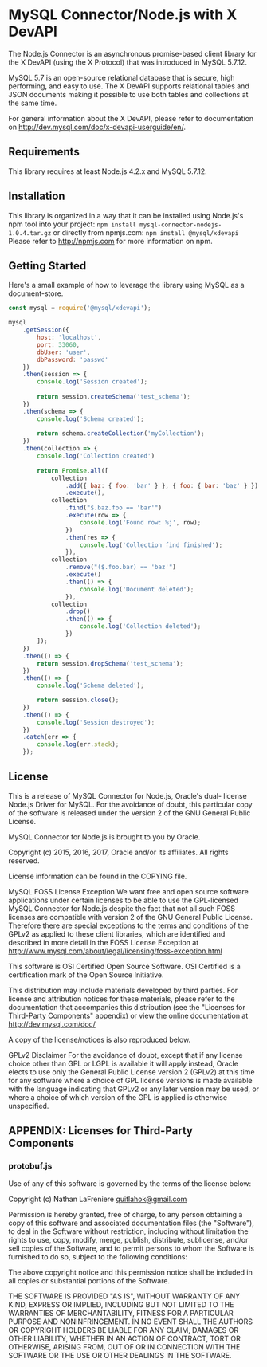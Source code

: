 # MySQL Connector/Node.js with X DevAPI

The Node.js Connector is an asynchronous promise-based client library for the
X DevAPI (using the X Protocol) that was introduced in MySQL 5.7.12.

MySQL 5.7 is an open-source relational database that is secure, high
performing, and easy to use. The X DevAPI supports relational tables and JSON 
documents making it possible to use both tables and collections at the same
time.

For general information about the X DevAPI, please refer to documentation on
http://dev.mysql.com/doc/x-devapi-userguide/en/.

## Requirements

This library requires at least Node.js 4.2.x and MySQL 5.7.12.

## Installation

This library is organized in a way that it can be installed using Node.js's npm
tool into your project:
  `npm install mysql-connector-nodejs-1.0.4.tar.gz`
or directly from npmjs.com:
  `npm install @mysql/xdevapi`
Please refer to http://npmjs.com for more information on npm.

## Getting Started

Here's a small example of how to leverage the library using MySQL as a document-store.

```js
const mysql = require('@mysql/xdevapi');

mysql
    .getSession({
        host: 'localhost',
        port: 33060,
        dbUser: 'user',
        dbPassword: 'passwd'
    })
    .then(session => {
        console.log('Session created');
        
        return session.createSchema('test_schema');
    })
    .then(schema => {
        console.log('Schema created');
        
        return schema.createCollection('myCollection');
    })
    .then(collection => {
        console.log('Collection created')
        
        return Promise.all([
            collection
                .add({ baz: { foo: 'bar' } }, { foo: { bar: 'baz' } })
                .execute(),
            collection
                .find("$.baz.foo == 'bar'")
                .execute(row => {
                    console.log('Found row: %j', row);
                })
                .then(res => {
                    console.log('Collection find finished');
                }),
            collection
                .remove("($.foo.bar) == 'baz'")
                .execute()
                .then(() => {
                    console.log('Document deleted');
                }),
            collection
                .drop()
                .then(() => {
                    console.log('Collection deleted');
                })
        ]);
    })
    .then(() => {
        return session.dropSchema('test_schema');
    })
    .then(() => {
        console.log('Schema deleted');

        return session.close();
    })
    .then(() => {
        console.log('Session destroyed');
    })
    .catch(err => {
        console.log(err.stack);
    });
```

## License

This is a release of MySQL Connector for Node.js, Oracle's dual-
license Node.js Driver for MySQL. For the avoidance of
doubt, this particular copy of the software is released
under the version 2 of the GNU General Public License.

MySQL Connector for Node.js is brought to you by Oracle.

Copyright (c) 2015, 2016, 2017, Oracle and/or its affiliates. All rights reserved.

License information can be found in the COPYING file.

MySQL FOSS License Exception
We want free and open source software applications under
certain licenses to be able to use the GPL-licensed MySQL
Connector for Node.js despite the fact that not all such FOSS licenses are
compatible with version 2 of the GNU General Public License.
Therefore there are special exceptions to the terms and
conditions of the GPLv2 as applied to these client libraries,
which are identified and described in more detail in the
FOSS License Exception at
<http://www.mysql.com/about/legal/licensing/foss-exception.html>

This software is OSI Certified Open Source Software.
OSI Certified is a certification mark of the Open Source Initiative.

This distribution may include materials developed by third
parties. For license and attribution notices for these
materials, please refer to the documentation that accompanies
this distribution (see the "Licenses for Third-Party Components"
appendix) or view the online documentation at
<http://dev.mysql.com/doc/>

A copy of the license/notices is also reproduced below.

GPLv2 Disclaimer
For the avoidance of doubt, except that if any license choice
other than GPL or LGPL is available it will apply instead,
Oracle elects to use only the General Public License version 2
(GPLv2) at this time for any software where a choice of GPL
license versions is made available with the language indicating
that GPLv2 or any later version may be used, or where a choice
of which version of the GPL is applied is otherwise unspecified.


## APPENDIX: Licenses for Third-Party Components

### protobuf.js

Use of any of this software is governed by the terms of
the license below:

Copyright (c) Nathan LaFreniere <quitlahok@gmail.com>

Permission is hereby granted, free of charge, to any person obtaining
a copy of this software and associated documentation files (the
"Software"), to deal in the Software without restriction, including
without limitation the rights to use, copy, modify, merge, publish,
distribute, sublicense, and/or sell copies of the Software, and to
permit persons to whom the Software is furnished to do so, subject
to the following conditions:

The above copyright notice and this permission notice shall be
included in all copies or substantial portions of the Software.

THE SOFTWARE IS PROVIDED "AS IS", WITHOUT WARRANTY OF ANY KIND,
EXPRESS OR IMPLIED, INCLUDING BUT NOT LIMITED TO THE WARRANTIES OF
MERCHANTABILITY, FITNESS FOR A PARTICULAR PURPOSE AND NONINFRINGEMENT.
IN NO EVENT SHALL THE AUTHORS OR COPYRIGHT HOLDERS BE LIABLE FOR
ANY CLAIM, DAMAGES OR OTHER LIABILITY, WHETHER IN AN ACTION OF
CONTRACT, TORT OR OTHERWISE, ARISING FROM, OUT OF OR IN CONNECTION
WITH THE SOFTWARE OR THE USE OR OTHER DEALINGS IN THE SOFTWARE.
